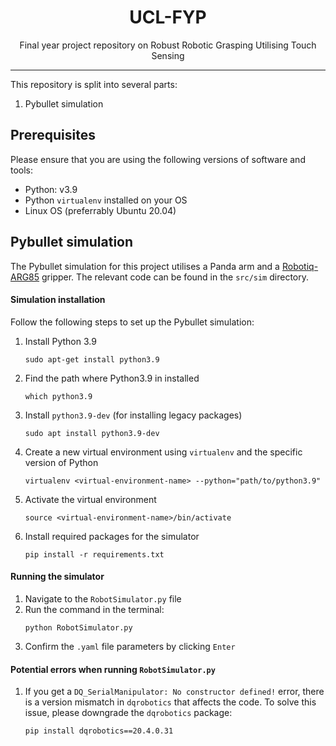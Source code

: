 <h1 align="center">UCL-FYP</h1>
<p align="center">Final year project repository on Robust Robotic Grasping Utilising Touch Sensing</p>

<hr>

This repository is split into several parts:
1. Pybullet simulation

## Prerequisites
Please ensure that you are using the following versions of software and tools:
- Python: v3.9
- Python `virtualenv` installed on your OS
- Linux OS (preferrably Ubuntu 20.04)

## Pybullet simulation
The Pybullet simulation for this project utilises a Panda arm and a <a href="https://github.com/a-price/robotiq_arg85_description">Robotiq-ARG85</a> gripper. The relevant code can be found in the `src/sim` directory.

#### Simulation installation
Follow the following steps to set up the Pybullet simulation:
1. Install Python 3.9
   ```
   sudo apt-get install python3.9
   ```
2. Find the path where Python3.9 in installed
   ```
   which python3.9
   ```
3. Install `python3.9-dev` (for installing legacy packages)
   ```
   sudo apt install python3.9-dev
   ```
4. Create a new virtual environment using `virtualenv` and the specific version of Python
   ```
   virtualenv <virtual-environment-name> --python="path/to/python3.9"
   ```
5. Activate the virtual environment
   ```
   source <virtual-environment-name>/bin/activate
   ```
6. Install required packages for the simulator
   ```
   pip install -r requirements.txt
   ```

#### Running the simulator
1. Navigate to the `RobotSimulator.py` file
2. Run the command in the terminal:
   ```
   python RobotSimulator.py
   ```
3. Confirm the `.yaml` file parameters by clicking `Enter`

#### Potential errors when running `RobotSimulator.py`
1. If you get a `DQ_SerialManipulator: No constructor defined!` error, there is a version mismatch in `dqrobotics` that affects the code. To solve this issue, please downgrade the `dqrobotics` package:
   ```
   pip install dqrobotics==20.4.0.31
   ```